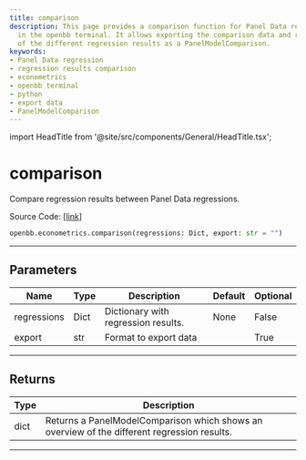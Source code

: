 ```yaml
---
title: comparison
description: This page provides a comparison function for Panel Data regression results
  in the openbb terminal. It allows exporting the comparison data and returns an overview
  of the different regression results as a PanelModelComparison.
keywords:
- Panel Data regression
- regression results comparison
- econometrics
- openbb terminal
- python
- export data
- PanelModelComparison
---
```


import HeadTitle from '@site/src/components/General/HeadTitle.tsx';

<HeadTitle title="comparison - Econometrics - Reference | OpenBB SDK Docs" />

# comparison

Compare regression results between Panel Data regressions.

Source Code: [[link](https://github.com/OpenBB-finance/OpenBBTerminal/tree/main/openbb_terminal/econometrics/regression_model.py#L437)]

```python
openbb.econometrics.comparison(regressions: Dict, export: str = "")
```

---

## Parameters

| Name | Type | Description | Default | Optional |
| ---- | ---- | ----------- | ------- | -------- |
| regressions | Dict | Dictionary with regression results. | None | False |
| export | str | Format to export data |  | True |


---

## Returns

| Type | Description |
| ---- | ----------- |
| dict | Returns a PanelModelComparison which shows an overview of the different regression results. |
---
